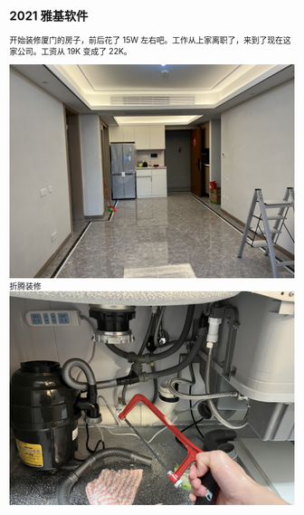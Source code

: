 ## 2021 雅基软件

开始装修厦门的房子，前后花了 15W 左右吧。工作从上家离职了，来到了现在这家公司。工资从 19K 变成了 22K。

![](./2021/1.jpeg)
<PictureTip>折腾装修</PictureTip>
![](./2021/2.jpeg)
